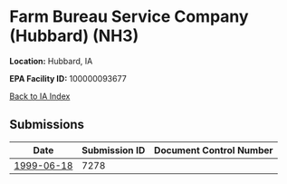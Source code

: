 # Farm Bureau Service Company (Hubbard) (NH3)

**Location:** Hubbard, IA

**EPA Facility ID:** 100000093677

[Back to IA Index](../../index.md)

## Submissions

| Date | Submission ID | Document Control Number |
|------|--------------|-------------------------|
| [1999-06-18](submissions/7278.md) | 7278 |  |

